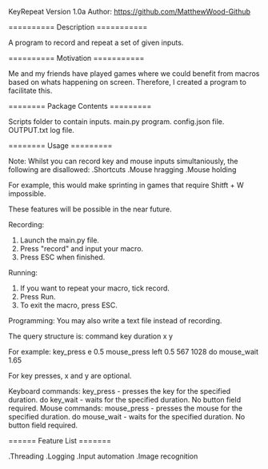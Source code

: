KeyRepeat Version 1.0a
Author: https://github.com/MatthewWood-Github

========== Description ===========

A program to record and repeat a set of given inputs.

========== Motivation ===========

Me and my friends have played games where we could benefit from
macros based on whats happening on screen. Therefore, I
created a program to facilitate this.

======== Package Contents =========

Scripts folder to contain inputs.
main.py program.
config.json file.
OUTPUT.txt log file.

======== Usage =========

Note: Whilst you can record key and mouse inputs simultaniously,
the following are disallowed:
  .Shortcuts
  .Mouse hragging
  .Mouse holding
 
For example, this would make sprinting in games that require Shitft + W
impossible.

These features will be possible in the near future.

Recording:
  1) Launch the main.py file.
  2) Press "record" and input your macro.
  3) Press ESC when finished.

Running:
  1) If you want to repeat your macro, tick record.
  2) Press Run.
  3) To exit the macro, press ESC.
 
Programming:
  You may also write a text file instead of recording.
  
  The query structure is:
  command key duration x y

  For example: key_press e 0.5
               mouse_press left 0.5 567 1028
               do mouse_wait 1.65
  
  For key presses, x and y are optional.
  
  Keyboard commands:
    key_press - presses the key for the specified duration.
    do key_wait - waits for the specified duration. No button field required.
  Mouse commands:
    mouse_press - presses the mouse for the specified duration.
    do mouse_wait - waits for the specified duration. No button field required.

====== Feature List =======

.Threading
.Logging
.Input automation
.Image recognition
